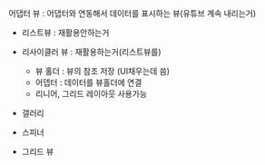 
어댑터 뷰 : 어댑터와 연동해서 데이터를 표시하는 뷰(유튜브 계속 내리는거)
- 리스트뷰 : 재활용안하는거 
- 리사이클러 뷰 : 재활용하는거(리스트뷰를)
   - 뷰 홀더 : 뷰의 참조 저장 (UI채우는데 씀)
   - 어뎁터 : 데이터를 뷰홀더에 연결
   - 리니어, 그리드 레이아웃 사용가능 



- 갤러리
- 스피너
- 그리드 뷰
